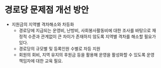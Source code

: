 # 경로당 문제점 개선 방안
* 지원금의 지역별 격차해소와 차등화
  - 경로당에 지급되는 운영비, 난방비, 사회봉사활동비에 대한 조사를 바탕으로 재정적 수준과 관계없이 큰 차이가 존재하지 않도록 지역별 격차를 해소할 필요가 있다.
  - 경로당의 규모별 및 등록인원 수별로 차등 지원
  - 회원의 회비, 지역 유지의 후원금 등을 활용해 운영을 활성화할 수 있도록 운영책임자에 대한 교육 필요.

  